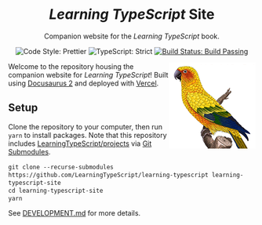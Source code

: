 <h1 align="center"><em>Learning TypeScript</em> Site</h1>

<p align="center">Companion website for the <em>Learning TypeScript</em> book.</p>

<p align="center">
	<img alt="Code Style: Prettier" src="https://img.shields.io/badge/code_style-prettier-14cc21.svg" />
	<img alt="TypeScript: Strict" src="https://img.shields.io/badge/typescript-strict-14cc21.svg" />
	<a href="https://github.com/LearningTypeScript/projects/actions/workflows/solutions.yml">
		<img alt="Build Status: Build Passing" src="https://github.com/LearningTypeScript/projects/actions/workflows/solutions.yml/badge.svg" />
	</a>
</p>

<img align="right" alt="Learning TypeScript title with a sun conure and O'Reilly logo" height="176px" src="./cover-conure.png" width="176px">

Welcome to the repository housing the companion website for _Learning TypeScript_!
Built using [Docusaurus 2](https://docusaurus.io) and deployed with [Vercel](https://vercel.com).

## Setup

Clone the repository to your computer, then run `yarn` to install packages.
Note that this repository includes [LearningTypeScript/projects](https://github.com/LearningTypeScript/projects) via [Git Submodules](https://git-scm.com/book/en/v2/Git-Tools-Submodules).

```shell
git clone --recurse-submodules https://github.com/LearningTypeScript/learning-typescript learning-typescript-site
cd learning-typescript-site
yarn
```

See [DEVELOPMENT.md](.github/DEVELOPMENT.md) for more details.
